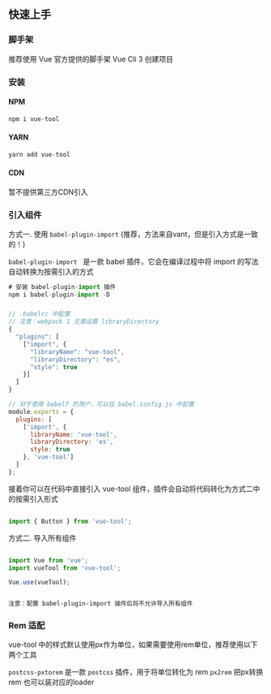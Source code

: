 ## 快速上手

### 脚手架

推荐使用 Vue 官方提供的脚手架 Vue Cli 3 创建项目

### 安装

#### NPM

```javascript
npm i vue-tool
```

#### YARN

```javascript
yarn add vue-tool
```

#### CDN

暂不提供第三方CDN引入

### 引入组件


方式一. 使用 `babel-plugin-import` (推荐，方法来自vant，但是引入方式是一致的！)

`babel-plugin-import ` 是一款 babel 插件，它会在编译过程中将 import 的写法自动转换为按需引入的方式

```javascript
# 安装 babel-plugin-import 插件
npm i babel-plugin-import -D
```
##### 
 
```javascript
// .babelrc 中配置
// 注意：webpack 1 无需设置 libraryDirectory
{
  "plugins": [
    ["import", {
      "libraryName": "vue-tool",
      "libraryDirectory": "es",
      "style": true
    }]
  ]
}

// 对于使用 babel7 的用户，可以在 babel.config.js 中配置
module.exports = {
  plugins: [
    ['import', {
      libraryName: 'vue-tool',
      libraryDirectory: 'es',
      style: true
    }, 'vue-tool']
  ]
};
```

接着你可以在代码中直接引入 vue-tool 组件，插件会自动将代码转化为方式二中的按需引入形式

```javascript

import { Button } from 'vue-tool';

```

方式二. 导入所有组件

```javascript

import Vue from 'vue';
import vueTool from 'vue-tool';

Vue.use(vueTool);

```

#####

`注意：配置 babel-plugin-import 插件后将不允许导入所有组件`

### Rem 适配

vue-tool 中的样式默认使用px作为单位，如果需要使用rem单位，推荐使用以下两个工具

`postcss-pxtorem` 是一款 `postcss` 插件，用于将单位转化为 rem
`px2rem` 把px转换rem
也可以装对应的loader
